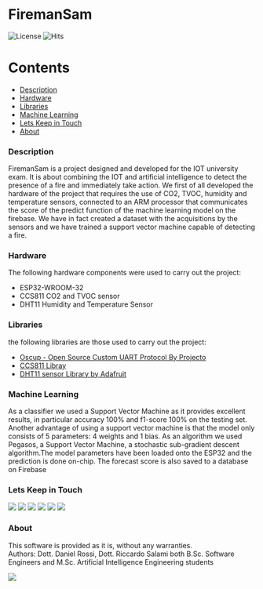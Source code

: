 # FiremanSam
 ![License](https://badgen.net/badge/license/GPL-3.0/red?icon=github)
 ![Hits](https://hitcounter.pythonanywhere.com/count/tag.svg?url=https://github.com/ProjectoOfficial/FiremanSam)
  
Contents
========

* [Description](#Description)
* [Hardware](#Hardware)
* [Libraries](#Libraries)
* [Machine Learning](#Machine-Learning)
* [Lets Keep in Touch](#Lets-Keep-in-Touch)
* [About](#About)

### Description
 FiremanSam is a project designed and developed for the IOT university exam. It is about combining the IOT and artificial intelligence to detect the presence of a fire and immediately take action. We first of all developed the hardware of the project that requires the use of CO2, TVOC, humidity and temperature sensors, connected to an ARM processor that communicates the score of the predict function of the machine learning model on the firebase. We have in fact created a dataset with the acquisitions by the sensors and we have trained a support vector machine capable of detecting a fire.
 
### Hardware
The following hardware components were used to carry out the project:
- ESP32-WROOM-32
- CCS811 CO2 and TVOC sensor
- DHT11 Humidity and Temperature Sensor

### Libraries
the following libraries are those used to carry out the project:
 - <a href="https://github.com/ProjectoOfficial/Oscup"> Oscup - Open Source Custom UART Protocol By Projecto<a/>
 - <a href="https://www.dropbox.com/sh/or1jzflapzbdepd/AACgGE_AW6nqoYV6fwAW4lx9a/Libraries?dl=0&subfolder_nav_tracking=1">CCS811 Libray </a>
 - <a href="https://github.com/adafruit/DHT-sensor-library"> DHT11 sensor Library by Adafruit</a>
 
### Machine Learning
 As a classifier we used a Support Vector Machine as it provides excellent results, in particular accuracy 100% and f1-score 100% on the testing set. Another advantage of using a support vector machine is that the model only consists of 5 parameters: 4 weights and 1 bias. As an algorithm we used Pegasos, a Support Vector Machine, a stochastic sub-gradient descent algorithm.The model parameters have been loaded onto the ESP32 and the prediction is done on-chip. The forecast score is also saved to a database on Firebase
 
### Lets Keep in Touch
<a href="Https://youtube.com/c/ProjectoOfficial" target="_blank"><img src="https://img.shields.io/badge/YouTube-FF0000?style=for-the-badge&logo=youtube&logoColor=white"/></a>
<a href="https://www.instagram.com/OfficialProjecTo/" target="_blank"><img src="https://img.shields.io/badge/Instagram-E4405F?style=for-the-badge&logo=instagram&logoColor=white"/></a>
<a href="https://www.facebook.com/MiniProjectsOfficial" target="_blank"><img src="https://img.shields.io/badge/Facebook-1877F2?style=for-the-badge&logo=facebook&logoColor=white"/></a>
<a href="https://www.tiktok.com/@officialprojecto" target="_blank"><img src="https://img.shields.io/badge/TikTok-000000?style=for-the-badge&logo=tiktok&logoColor=white"/></a>
<a href="https://github.com/ProjectoOfficial" target="_blank"><img src="https://img.shields.io/badge/GitHub-100000?style=for-the-badge&logo=github&logoColor=white"/></a>
<a href="https://it.linkedin.com/company/officialprojecto" target="_blank"><img src="https://img.shields.io/badge/LinkedIn-0077B5?style=for-the-badge&logo=linkedin&logoColor=white"/></a>

 ### About
 This software is provided as it is, without any warranties. <br/>
 Authors: Dott. Daniel Rossi, Dott. Riccardo Salami both B.Sc. Software Engineers and M.Sc. Artificial Intelligence Engineering students
 
<a href = "https://github.com/Your_GitHub_Username/Oscup/graphs/contributors">
<img src = "https://contrib.rocks/image?repo=ProjectoOfficial/Oscup"/>
</a>

